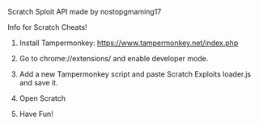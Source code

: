 Scratch Sploit API made by nostopgmaming17

Info for Scratch Cheats!

1. Install Tampermonkey: https://www.tampermonkey.net/index.php

2. Go to chrome://extensions/ and enable developer mode.

3. Add a new Tampermonkey script and paste Scratch Exploits loader.js and save it.

4. Open Scratch

5. Have Fun!
